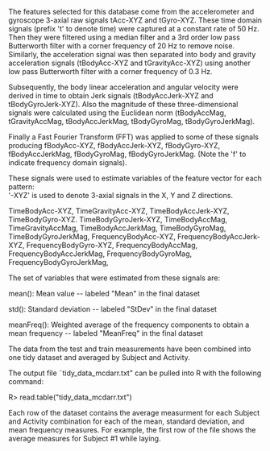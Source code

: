 
The features selected for this database come from the accelerometer and gyroscope 3-axial raw signals tAcc-XYZ and tGyro-XYZ. These time domain signals (prefix 't' to denote time) were captured at a constant rate of 50 Hz. Then they were filtered using a median filter and a 3rd order low pass Butterworth filter with a corner frequency of 20 Hz to remove noise. Similarly, the acceleration signal was then separated into body and gravity acceleration signals (tBodyAcc-XYZ and tGravityAcc-XYZ) using another low pass Butterworth filter with a corner frequency of 0.3 Hz. 

Subsequently, the body linear acceleration and angular velocity were derived in time to obtain Jerk signals (tBodyAccJerk-XYZ and tBodyGyroJerk-XYZ). Also the magnitude of these three-dimensional signals were calculated using the Euclidean norm (tBodyAccMag, tGravityAccMag, tBodyAccJerkMag, tBodyGyroMag, tBodyGyroJerkMag). 

Finally a Fast Fourier Transform (FFT) was applied to some of these signals producing fBodyAcc-XYZ, fBodyAccJerk-XYZ, fBodyGyro-XYZ, fBodyAccJerkMag, fBodyGyroMag, fBodyGyroJerkMag. (Note the 'f' to indicate frequency domain signals). 

These signals were used to estimate variables of the feature vector for each pattern:  
'-XYZ' is used to denote 3-axial signals in the X, Y and Z directions.

TimeBodyAcc-XYZ, 
TimeGravityAcc-XYZ, 
TimeBodyAccJerk-XYZ, 
TimeBodyGyro-XYZ. 
TimeBodyGyroJerk-XYZ, 
TimeBodyAccMag, 
TimeGravityAccMag, 
TimeBodyAccJerkMag, 
TimeBodyGyroMag, 
TimeBodyGyroJerkMag, 
FrequencyBodyAcc-XYZ, 
FrequencyBodyAccJerk-XYZ, 
FrequencyBodyGyro-XYZ, 
FrequencyBodyAccMag, 
FrequencyBodyAccJerkMag, 
FrequencyBodyGyroMag, 
FrequencyBodyGyroJerkMag, 

The set of variables that were estimated from these signals are: 

mean(): Mean value -- labeled "Mean" in the final dataset

std(): Standard deviation -- labeled "StDev" in the final dataset

meanFreq(): Weighted average of the frequency components to obtain a mean frequency -- labeled "MeanFreq" in the final dataset

The data from the test and train measurements have been combined into one tidy dataset and averaged by Subject and Activity.

The output file ˜tidy_data_mcdarr.txt" can be pulled into R with the following command:

R> read.table("tidy_data_mcdarr.txt")

Each row of the dataset contains the average measurment for each Subject and Activity combination for each of the mean, standard deviation, and mean frequency measures. For example, the first row of the file shows the average measures for Subject #1 while laying.
